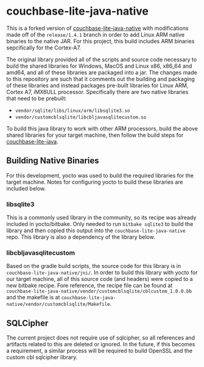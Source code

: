 # couchbase-lite-java-native #


This is a forked version of [couchbase-lite-java-native](https://github.com/couchbase/couchbase-lite-java-native) with modifications made off of the `release/1.4.1` branch in order to add Linux ARM native binaries to the native JAR. For this project, this build includes ARM binaries sepcifically for the Cortex-A7.

The original library provided all of the scripts and source code necessary to build the shared libraries for Windows, MacOS and Linux x86, x86_64 and amd64, and all of these libraries are packaged into a jar. The changes made to this repository are such that it comments out the building and packaging of these libraries and instead packages pre-built libraries for Linux ARM, Cortex A7, iMX6ULL processor. Specifically there are two native libraries that need to be prebuilt: 
* `vendor/sqlite/libs/linux/arm/libsqlite3.so`
* `vendor/customcblsqlite/libcbljavasqlitecustom.so` 

To build this java library to work with other ARM processors, build the above shared libraries for your target machine, then follow the build steps for [couchbase-lite-java](https://github.com/nosidewen/couchbase-lite-java).

## Building Native Binaries
For this development, yocto was used to build the required libraries for the target machine. Notes for configuring yocto to build these libraries are included below.

### libsqlite3
This is a commonly used library in the community, so its recipe was already included in yocto/bitbake. Only needed to run `bitbake sqlite3` to build the library and then copied this output into the `couchbase-lite-java-native` repo. This library is also a dependency of the library below.

### libcbljavasqlitecustom
Based on the gradle build scripts, the source code for this library is in `couchbase-lite-java-native/jni/`. In order to build this library with yocto for our target machine, all of this source code (and headers) were copied to a new bitbake recipe. Fore reference, the recipe file can be found at `couchbase-lite-java-native/vendor/customcblsqlite/cblcustom_1.0.0.bb` and the makefile is at `couchbase-lite-java-native/vendor/customcblsqlite/Makefile`.

## SQLCipher
The current project does not require use of sqlcipher, so all references and artifacts related to this are deleted or ignored. In the future, if this becomes a requirement, a similar process will be required to build OpenSSL and the custom cbl sqlcipher library.


